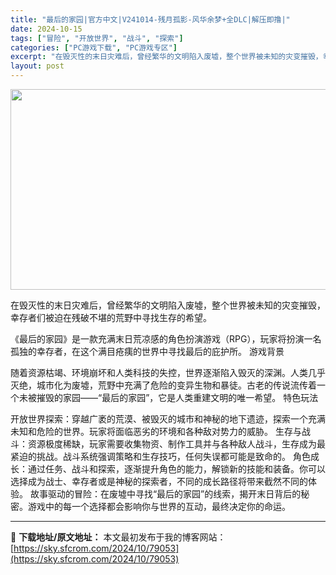 ```yaml
---
title: "最后的家园|官方中文|V241014-残月孤影-风华余梦+全DLC|解压即撸|"
date: 2024-10-15
tags: ["冒险", "开放世界", "战斗", "探索"]
categories: ["PC游戏下载", "PC游戏专区"]
excerpt: "在毁灭性的末日灾难后，曾经繁华的文明陷入废墟，整个世界被未知的灾变摧毁，幸存者们被迫在残破不堪的荒野中寻找生存的希望。 《最后的家园》是一款充满末日荒凉感的角色扮演游戏（RPG），玩家将扮演一名孤独的幸存者，在这个满目疮痍的世界中寻找最后的庇护所。 游戏背景 随着资源枯竭、环境崩坏和人类科技的失控，&hellip;"
layout: post
---
```


<img class="aligncenter size-full wp-image-79047" src="https://sky.sfcrom.com/wp-content/uploads/2024/10/2024101509353546.webp" alt="" width="570" height="321" />

在毁灭性的末日灾难后，曾经繁华的文明陷入废墟，整个世界被未知的灾变摧毁，幸存者们被迫在残破不堪的荒野中寻找生存的希望。

《最后的家园》是一款充满末日荒凉感的角色扮演游戏（RPG），玩家将扮演一名孤独的幸存者，在这个满目疮痍的世界中寻找最后的庇护所。
游戏背景

随着资源枯竭、环境崩坏和人类科技的失控，世界逐渐陷入毁灭的深渊。人类几乎灭绝，城市化为废墟，荒野中充满了危险的变异生物和暴徒。古老的传说流传着一个未被摧毁的家园——“最后的家园”，它是人类重建文明的唯一希望。
特色玩法

开放世界探索：穿越广袤的荒漠、被毁灭的城市和神秘的地下遗迹，探索一个充满未知和危险的世界。玩家将面临恶劣的环境和各种敌对势力的威胁。
生存与战斗：资源极度稀缺，玩家需要收集物资、制作工具并与各种敌人战斗，生存成为最紧迫的挑战。战斗系统强调策略和生存技巧，任何失误都可能是致命的。
角色成长：通过任务、战斗和探索，逐渐提升角色的能力，解锁新的技能和装备。你可以选择成为战士、幸存者或是神秘的探索者，不同的成长路径将带来截然不同的体验。
故事驱动的冒险：在废墟中寻找“最后的家园”的线索，揭开末日背后的秘密。游戏中的每一个选择都会影响你与世界的互动，最终决定你的命运。

---
📖 **下载地址/原文地址：** 本文最初发布于我的博客网站：[https://sky.sfcrom.com/2024/10/79053](https://sky.sfcrom.com/2024/10/79053)
